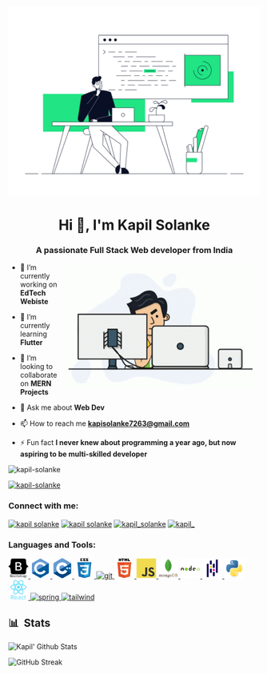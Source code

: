 ![Mastercard](https://github.com/Kapil-Solanke/Kapil-Solanke/blob/main/Images/git_1.gif)
<h1 align="center">Hi 👋, I'm Kapil Solanke</h1>
<h3 align="center">A passionate Full Stack Web developer from India</h3>
<img align="right" alt="Coding" width="400" src="https://github.com/Kapil-Solanke/Kapil-Solanke/blob/main/Images/programmer.gif">

- 🔭 I’m currently working on **EdTech Webiste**

- 🌱 I’m currently learning **Flutter**

- 👯 I’m looking to collaborate on **MERN Projects**

- 💬 Ask me about **Web Dev**

- 📫 How to reach me **kapisolanke7263@gmail.com**

- ⚡ Fun fact **I never knew about programming a year ago, but now aspiring to be multi-skilled developer**
<p align="left"> <img src="https://komarev.com/ghpvc/?username=kapil-solanke&label=Profile%20views&color=0e75b6&style=flat" alt="kapil-solanke" /> </p>

<p align="left"> <a href="https://github.com/ryo-ma/github-profile-trophy"><img src="https://github-profile-trophy.vercel.app/?username=kapil-solanke" alt="kapil-solanke" /></a> </p>

<h3 align="left">Connect with me:</h3>
<p align="left">
<a href="https://linkedin.com/in/kapil-solanke-3714a2153" target="blank"><img align="center" src="https://raw.githubusercontent.com/rahuldkjain/github-profile-readme-generator/master/src/images/icons/Social/linked-in-alt.svg" alt="kapil solanke" height="30" width="40" /></a>
<a href="https://www.codechef.com/users/kapil-solanke" target="blank"><img align="center" src="https://cdn.jsdelivr.net/npm/simple-icons@3.1.0/icons/codechef.svg" alt="kapil solanke" height="30" width="40" /></a>
<a href="https://www.leetcode.com/kapil_solanke" target="blank"><img align="center" src="https://raw.githubusercontent.com/rahuldkjain/github-profile-readme-generator/master/src/images/icons/Social/leet-code.svg" alt="kapil_solanke" height="30" width="40" /></a>
<a href="https://auth.geeksforgeeks.org/user/kapil_" target="blank"><img align="center" src="https://raw.githubusercontent.com/rahuldkjain/github-profile-readme-generator/master/src/images/icons/Social/geeks-for-geeks.svg" alt="kapil_" height="30" width="40" /></a>
</p>

<h3 align="left">Languages and Tools:</h3>
<p align="left"> <a href="https://getbootstrap.com" target="_blank" rel="noreferrer"> 
  <img src="https://raw.githubusercontent.com/devicons/devicon/master/icons/bootstrap/bootstrap-plain-wordmark.svg" alt="bootstrap" width="40" height="40"/> </a> <a href="https://www.cprogramming.com/" target="_blank" rel="noreferrer"> 
  <img src="https://raw.githubusercontent.com/devicons/devicon/master/icons/c/c-original.svg" alt="c" width="40" height="40"/> </a> <a href="https://www.w3schools.com/cpp/" target="_blank" rel="noreferrer"> 
  <img src="https://raw.githubusercontent.com/devicons/devicon/master/icons/cplusplus/cplusplus-original.svg" alt="cplusplus" width="40" height="40"/> </a> <a href="https://www.w3schools.com/css/" target="_blank" rel="noreferrer"> <img src="https://raw.githubusercontent.com/devicons/devicon/master/icons/css3/css3-original-wordmark.svg" alt="css3" width="40" height="40"/> </a> <a href="https://git-scm.com/" target="_blank" rel="noreferrer"> <img src="https://www.vectorlogo.zone/logos/git-scm/git-scm-icon.svg" alt="git" width="40" height="40"/> </a> <a href="https://www.w3.org/html/" target="_blank" rel="noreferrer"> <img src="https://raw.githubusercontent.com/devicons/devicon/master/icons/html5/html5-original-wordmark.svg" alt="html5" width="40" height="40"/> </a> <a href="https://developer.mozilla.org/en-US/docs/Web/JavaScript" target="_blank" rel="noreferrer"> <img src="https://raw.githubusercontent.com/devicons/devicon/master/icons/javascript/javascript-original.svg" alt="javascript" width="40" height="40"/> </a> <a href="https://www.mongodb.com/" target="_blank" rel="noreferrer"> <img src="https://raw.githubusercontent.com/devicons/devicon/master/icons/mongodb/mongodb-original-wordmark.svg" alt="mongodb" width="40" height="40"/> </a> <a href="https://nodejs.org" target="_blank" rel="noreferrer"> <img src="https://raw.githubusercontent.com/devicons/devicon/master/icons/nodejs/nodejs-original-wordmark.svg" alt="nodejs" width="40" height="40"/> </a> <a href="https://pandas.pydata.org/" target="_blank" rel="noreferrer"> <img src="https://raw.githubusercontent.com/devicons/devicon/2ae2a900d2f041da66e950e4d48052658d850630/icons/pandas/pandas-original.svg" alt="pandas" width="40" height="40"/> </a> <a href="https://www.python.org" target="_blank" rel="noreferrer"> <img src="https://raw.githubusercontent.com/devicons/devicon/master/icons/python/python-original.svg" alt="python" width="40" height="40"/> </a> <a href="https://reactjs.org/" target="_blank" rel="noreferrer"> <img src="https://raw.githubusercontent.com/devicons/devicon/master/icons/react/react-original-wordmark.svg" alt="react" width="40" height="40"/> </a> <a href="https://spring.io/" target="_blank" rel="noreferrer"> <img src="https://www.vectorlogo.zone/logos/springio/springio-icon.svg" alt="spring" width="40" height="40"/> </a> <a href="https://tailwindcss.com/" target="_blank" rel="noreferrer"> <img src="https://www.vectorlogo.zone/logos/tailwindcss/tailwindcss-icon.svg" alt="tailwind" width="40" height="40"/> </a> </p>

## 📊 &nbsp;Stats

![Kapil' Github Stats](https://github-readme-stats.vercel.app/api?username=kapil-solanke&hide=contribs,prs&show_icons=true&bg_color=0d1116&title_color=ce09ec&text_color=a4aacb&icon_color=007ec6)

![GitHub Streak](https://github-readme-streak-stats.herokuapp.com/?user=kapil-solanke&theme=dark&count_private=true&bg_color=0d1116&title_color=ce09ec&text_color=a4aacb&icon_color=007ec6)

<!-- ## 🖥 &nbsp;Past work

&nbsp; [![Readme Card](https://github-readme-stats.vercel.app/api/pin/?username=kapil-solanke&repo=Web-Dev&bg_color=0d1116&title_color=ce09ec&text_color=a4aacb&icon_color=007ec6)](https://github.com/Kapil-Solanke/Web-Dev)
     -->
